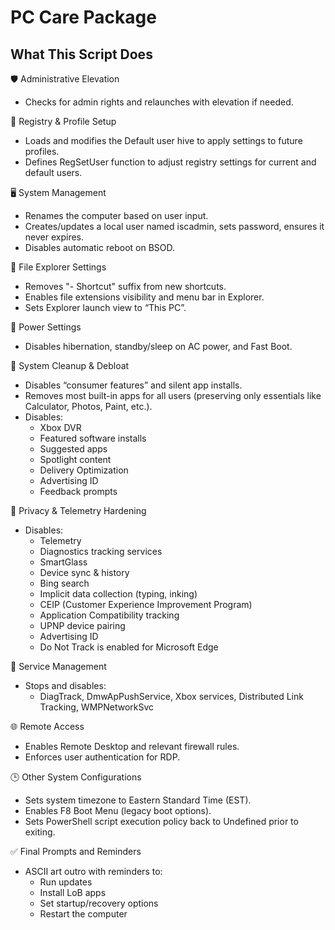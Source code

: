 # PC Care Package

## What This Script Does

🛡️ Administrative Elevation
- Checks for admin rights and relaunches with elevation if needed.

🧠 Registry & Profile Setup
- Loads and modifies the Default user hive to apply settings to future profiles.
- Defines RegSetUser function to adjust registry settings for current and default users.

🖥️ System Management
- Renames the computer based on user input.
- Creates/updates a local user named iscadmin, sets password, ensures it never expires.
- Disables automatic reboot on BSOD.

📁 File Explorer Settings
- Removes "- Shortcut" suffix from new shortcuts.
- Enables file extensions visibility and menu bar in Explorer.
- Sets Explorer launch view to “This PC”.

🔋 Power Settings
- Disables hibernation, standby/sleep on AC power, and Fast Boot.

🧹 System Cleanup & Debloat
- Disables “consumer features” and silent app installs.
- Removes most built-in apps for all users (preserving only essentials like Calculator, Photos, Paint, etc.).
- Disables:
	- Xbox DVR
 	- Featured software installs
	- Suggested apps
	- Spotlight content
	- Delivery Optimization
	- Advertising ID
	- Feedback prompts

🔐 Privacy & Telemetry Hardening
- Disables:
	- Telemetry
	- Diagnostics tracking services
	- SmartGlass
	- Device sync & history
	- Bing search
	- Implicit data collection (typing, inking)
	- CEIP (Customer Experience Improvement Program)
	- Application Compatibility tracking
	- UPNP device pairing
	- Advertising ID
	- Do Not Track is enabled for Microsoft Edge

🧰 Service Management
- Stops and disables:
	- DiagTrack, DmwApPushService, Xbox services, Distributed Link Tracking, WMPNetworkSvc

🌐 Remote Access
- Enables Remote Desktop and relevant firewall rules.
- Enforces user authentication for RDP.

🕒 Other System Configurations
- Sets system timezone to Eastern Standard Time (EST).
- Enables F8 Boot Menu (legacy boot options).
- Sets PowerShell script execution policy back to Undefined prior to exiting.

✅ Final Prompts and Reminders
- ASCII art outro with reminders to:
	- Run updates
	- Install LoB apps
	- Set startup/recovery options
	- Restart the computer
